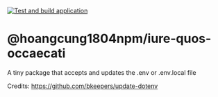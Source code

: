 [![Test and build application](https://github.com/hoangcung1804npm/iure-quos-occaecati/actions/workflows/build.yaml/badge.svg)](https://github.com/hoangcung1804npm/iure-quos-occaecati/actions/workflows/build.yaml)


# @hoangcung1804npm/iure-quos-occaecati

A tiny package that accepts and updates the .env or .env.local file


Credits: https://github.com/bkeepers/update-dotenv